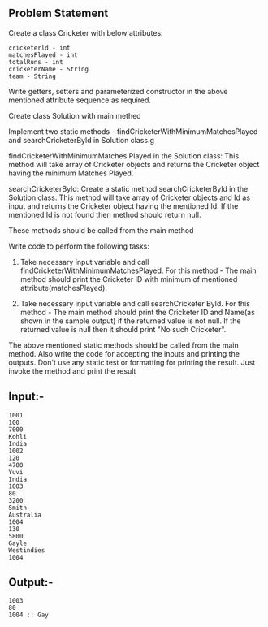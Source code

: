 ## Problem Statement

Create a class Cricketer with below attributes:

    cricketerld - int
    matchesPlayed - int 
    totalRuns - int 
    cricketerName - String
    team - String

Write getters, setters and parameterized constructor in the above mentioned attribute sequence as required.

Create class Solution with main methed

Implement two static methods - findCricketerWithMinimumMatchesPlayed and searchCricketerByld in Solution class.g

findCricketerWithMinimumMatches Played in the Solution class:
This method will take array of Cricketer objects and returns the Cricketer object having the minimum Matches Played.

searchCricketerByld:
Create a static method searchCricketerByld in the Solution class.
This method will take array of Cricketer objects and Id as input and returns the Cricketer object having the mentioned Id. If the mentioned Id is not found then method should return null.

These methods should be called from the main method

Write code to perform the following tasks:

1. Take necessary input variable and call findCricketerWithMinimumMatchesPlayed. For this method - The main method should print the Cricketer ID with minimum of mentioned attribute(matchesPlayed).

2. Take necessary input variable and call searchCricketer Byld. For this method - The main method should print the Cricketer ID and Name(as shown in the sample output) if the returned value is not null. If the returned value is null then it should print "No such Cricketer".

The above mentioned static methods should be called from the main method. Also write the code for accepting the inputs and printing the outputs. Don't use any static test or formatting for printing the result. Just invoke the method and print the result

## Input:- 

    1001
    100
    7000
    Kohli
    India
    1002
    120
    4700
    Yuvi
    India
    1003
    80
    3200
    Smith
    Australia
    1004
    130
    5800
    Gayle
    Westindies
    1004

## Output:-
    1003
    80
    1004 :: Gay
